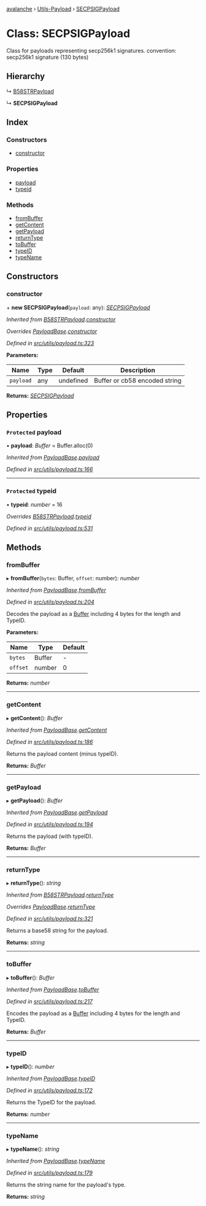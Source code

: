 [avalanche](../README.md) › [Utils-Payload](../modules/utils_payload.md) › [SECPSIGPayload](utils_payload.secpsigpayload.md)

# Class: SECPSIGPayload

Class for payloads representing secp256k1 signatures.
convention: secp256k1 signature (130 bytes)

## Hierarchy

  ↳ [B58STRPayload](utils_payload.b58strpayload.md)

  ↳ **SECPSIGPayload**

## Index

### Constructors

* [constructor](utils_payload.secpsigpayload.md#constructor)

### Properties

* [payload](utils_payload.secpsigpayload.md#protected-payload)
* [typeid](utils_payload.secpsigpayload.md#protected-typeid)

### Methods

* [fromBuffer](utils_payload.secpsigpayload.md#frombuffer)
* [getContent](utils_payload.secpsigpayload.md#getcontent)
* [getPayload](utils_payload.secpsigpayload.md#getpayload)
* [returnType](utils_payload.secpsigpayload.md#returntype)
* [toBuffer](utils_payload.secpsigpayload.md#tobuffer)
* [typeID](utils_payload.secpsigpayload.md#typeid)
* [typeName](utils_payload.secpsigpayload.md#typename)

## Constructors

###  constructor

\+ **new SECPSIGPayload**(`payload`: any): *[SECPSIGPayload](utils_payload.secpsigpayload.md)*

*Inherited from [B58STRPayload](utils_payload.b58strpayload.md).[constructor](utils_payload.b58strpayload.md#constructor)*

*Overrides [PayloadBase](utils_payload.payloadbase.md).[constructor](utils_payload.payloadbase.md#constructor)*

*Defined in [src/utils/payload.ts:323](https://github.com/ava-labs/avalanchejs/blob/1a2866a/src/utils/payload.ts#L323)*

**Parameters:**

Name | Type | Default | Description |
------ | ------ | ------ | ------ |
`payload` | any | undefined | Buffer or cb58 encoded string  |

**Returns:** *[SECPSIGPayload](utils_payload.secpsigpayload.md)*

## Properties

### `Protected` payload

• **payload**: *Buffer* = Buffer.alloc(0)

*Inherited from [PayloadBase](utils_payload.payloadbase.md).[payload](utils_payload.payloadbase.md#protected-payload)*

*Defined in [src/utils/payload.ts:166](https://github.com/ava-labs/avalanchejs/blob/1a2866a/src/utils/payload.ts#L166)*

___

### `Protected` typeid

• **typeid**: *number* = 16

*Overrides [B58STRPayload](utils_payload.b58strpayload.md).[typeid](utils_payload.b58strpayload.md#protected-typeid)*

*Defined in [src/utils/payload.ts:531](https://github.com/ava-labs/avalanchejs/blob/1a2866a/src/utils/payload.ts#L531)*

## Methods

###  fromBuffer

▸ **fromBuffer**(`bytes`: Buffer, `offset`: number): *number*

*Inherited from [PayloadBase](utils_payload.payloadbase.md).[fromBuffer](utils_payload.payloadbase.md#frombuffer)*

*Defined in [src/utils/payload.ts:204](https://github.com/ava-labs/avalanchejs/blob/1a2866a/src/utils/payload.ts#L204)*

Decodes the payload as a [Buffer](https://github.com/feross/buffer) including 4 bytes for the length and TypeID.

**Parameters:**

Name | Type | Default |
------ | ------ | ------ |
`bytes` | Buffer | - |
`offset` | number | 0 |

**Returns:** *number*

___

###  getContent

▸ **getContent**(): *Buffer*

*Inherited from [PayloadBase](utils_payload.payloadbase.md).[getContent](utils_payload.payloadbase.md#getcontent)*

*Defined in [src/utils/payload.ts:186](https://github.com/ava-labs/avalanchejs/blob/1a2866a/src/utils/payload.ts#L186)*

Returns the payload content (minus typeID).

**Returns:** *Buffer*

___

###  getPayload

▸ **getPayload**(): *Buffer*

*Inherited from [PayloadBase](utils_payload.payloadbase.md).[getPayload](utils_payload.payloadbase.md#getpayload)*

*Defined in [src/utils/payload.ts:194](https://github.com/ava-labs/avalanchejs/blob/1a2866a/src/utils/payload.ts#L194)*

Returns the payload (with typeID).

**Returns:** *Buffer*

___

###  returnType

▸ **returnType**(): *string*

*Inherited from [B58STRPayload](utils_payload.b58strpayload.md).[returnType](utils_payload.b58strpayload.md#returntype)*

*Overrides [PayloadBase](utils_payload.payloadbase.md).[returnType](utils_payload.payloadbase.md#abstract-returntype)*

*Defined in [src/utils/payload.ts:321](https://github.com/ava-labs/avalanchejs/blob/1a2866a/src/utils/payload.ts#L321)*

Returns a base58 string for the payload.

**Returns:** *string*

___

###  toBuffer

▸ **toBuffer**(): *Buffer*

*Inherited from [PayloadBase](utils_payload.payloadbase.md).[toBuffer](utils_payload.payloadbase.md#tobuffer)*

*Defined in [src/utils/payload.ts:217](https://github.com/ava-labs/avalanchejs/blob/1a2866a/src/utils/payload.ts#L217)*

Encodes the payload as a [Buffer](https://github.com/feross/buffer) including 4 bytes for the length and TypeID.

**Returns:** *Buffer*

___

###  typeID

▸ **typeID**(): *number*

*Inherited from [PayloadBase](utils_payload.payloadbase.md).[typeID](utils_payload.payloadbase.md#typeid)*

*Defined in [src/utils/payload.ts:172](https://github.com/ava-labs/avalanchejs/blob/1a2866a/src/utils/payload.ts#L172)*

Returns the TypeID for the payload.

**Returns:** *number*

___

###  typeName

▸ **typeName**(): *string*

*Inherited from [PayloadBase](utils_payload.payloadbase.md).[typeName](utils_payload.payloadbase.md#typename)*

*Defined in [src/utils/payload.ts:179](https://github.com/ava-labs/avalanchejs/blob/1a2866a/src/utils/payload.ts#L179)*

Returns the string name for the payload's type.

**Returns:** *string*
